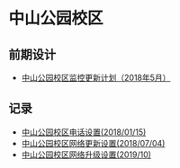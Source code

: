 # 中山公园校区

## 前期设计
* [中山公园校区监控更新计划（2018年5月）](camera-update-plan-of-shangshan-park-campus.md)

## 记录
* [中山公园校区电话设置(2018/01/15)](telephone-settings-of-zhongshan-park-campus.md)
* [中山公园校区网络更新设置(2018/07/04)](network-settings-of-zhongshan-park-campus.md)
* [中山公园校区网络升级设置(2019/10)](network-update-v2/README.md)


